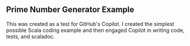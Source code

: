 ## Prime Number Generator Example

This was created as a test for GitHub's Copilot. I created the simplest possible
Scala coding example and then engaged Copilot in writing code, tests, and scaladoc.